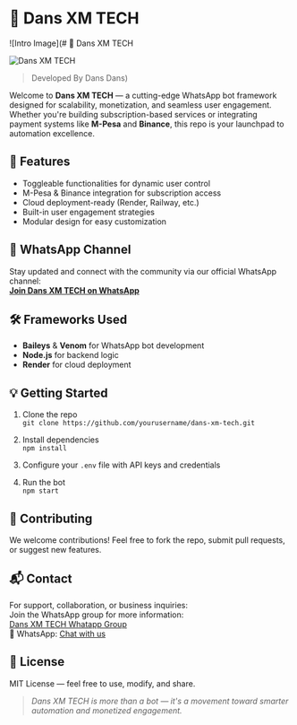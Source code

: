 # 🧠 Dans XM TECH

![Intro Image](# 🧠 Dans XM TECH

![Dans XM TECH](https://files.catbox.moe/gk91cy.jpg)

> Developed By Dans Dans) <!-- Replace with a hosted image URL if needed -->

Welcome to **Dans XM TECH** — a cutting-edge WhatsApp bot framework designed for scalability, monetization, and seamless user engagement. Whether you're building subscription-based services or integrating payment systems like **M-Pesa** and **Binance**, this repo is your launchpad to automation excellence.

## 🚀 Features

- Toggleable functionalities for dynamic user control
- M-Pesa & Binance integration for subscription access
- Cloud deployment-ready (Render, Railway, etc.)
- Built-in user engagement strategies
- Modular design for easy customization

## 📱 WhatsApp Channel

Stay updated and connect with the community via our official WhatsApp channel:  
**[Join Dans XM TECH on WhatsApp](https://wa.me/254757717976)**

## 🛠 Frameworks Used

- **Baileys** & **Venom** for WhatsApp bot development
- **Node.js** for backend logic
- **Render** for cloud deployment

## 💡 Getting Started

1. Clone the repo  
   `git clone https://github.com/yourusername/dans-xm-tech.git`

2. Install dependencies  
   `npm install`

3. Configure your `.env` file with API keys and credentials

4. Run the bot  
   `npm start`

## 🤝 Contributing

We welcome contributions! Feel free to fork the repo, submit pull requests, or suggest new features.

## 📬 Contact

For support, collaboration, or business inquiries:  
Join the WhatsApp group for more information:  
[Dans XM TECH Whatapp Group](https://chat.whatsapp.com/E5t51Meb0knLqHBRbQweLk)  
📱 WhatsApp: [Chat with us](https://wa.me/254757717976)

## 🧭 License

MIT License — feel free to use, modify, and share.

> _Dans XM TECH is more than a bot — it's a movement toward smarter automation and monetized engagement._
